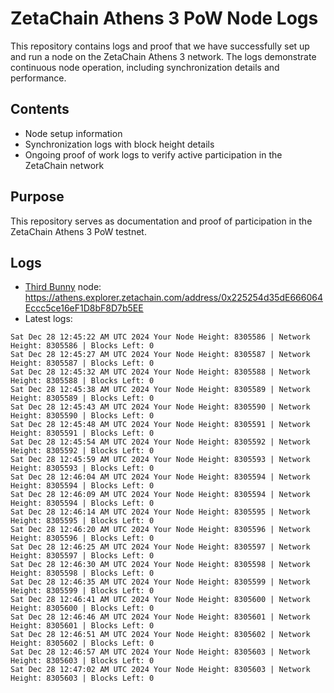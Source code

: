# ZetaChain Athens 3 PoW Node Logs
This repository contains logs and proof that we have successfully set up and run a node on the ZetaChain Athens 3 network. The logs demonstrate continuous node operation, including synchronization details and performance.

## Contents
- Node setup information
- Synchronization logs with block height details
- Ongoing proof of work logs to verify active participation in the ZetaChain network

## Purpose
This repository serves as documentation and proof of participation in the ZetaChain Athens 3 PoW testnet.

## Logs

- [Third Bunny](https://thirdbunny.xyz/) node: https://athens.explorer.zetachain.com/address/0x225254d35dE666064Eccc5ce16eF1D8bF8D7b5EE
- Latest logs:
```
Sat Dec 28 12:45:22 AM UTC 2024 Your Node Height: 8305586 | Network Height: 8305586 | Blocks Left: 0
Sat Dec 28 12:45:27 AM UTC 2024 Your Node Height: 8305587 | Network Height: 8305587 | Blocks Left: 0
Sat Dec 28 12:45:32 AM UTC 2024 Your Node Height: 8305588 | Network Height: 8305588 | Blocks Left: 0
Sat Dec 28 12:45:38 AM UTC 2024 Your Node Height: 8305589 | Network Height: 8305589 | Blocks Left: 0
Sat Dec 28 12:45:43 AM UTC 2024 Your Node Height: 8305590 | Network Height: 8305590 | Blocks Left: 0
Sat Dec 28 12:45:48 AM UTC 2024 Your Node Height: 8305591 | Network Height: 8305591 | Blocks Left: 0
Sat Dec 28 12:45:54 AM UTC 2024 Your Node Height: 8305592 | Network Height: 8305592 | Blocks Left: 0
Sat Dec 28 12:45:59 AM UTC 2024 Your Node Height: 8305593 | Network Height: 8305593 | Blocks Left: 0
Sat Dec 28 12:46:04 AM UTC 2024 Your Node Height: 8305594 | Network Height: 8305594 | Blocks Left: 0
Sat Dec 28 12:46:09 AM UTC 2024 Your Node Height: 8305594 | Network Height: 8305594 | Blocks Left: 0
Sat Dec 28 12:46:14 AM UTC 2024 Your Node Height: 8305595 | Network Height: 8305595 | Blocks Left: 0
Sat Dec 28 12:46:20 AM UTC 2024 Your Node Height: 8305596 | Network Height: 8305596 | Blocks Left: 0
Sat Dec 28 12:46:25 AM UTC 2024 Your Node Height: 8305597 | Network Height: 8305597 | Blocks Left: 0
Sat Dec 28 12:46:30 AM UTC 2024 Your Node Height: 8305598 | Network Height: 8305598 | Blocks Left: 0
Sat Dec 28 12:46:35 AM UTC 2024 Your Node Height: 8305599 | Network Height: 8305599 | Blocks Left: 0
Sat Dec 28 12:46:41 AM UTC 2024 Your Node Height: 8305600 | Network Height: 8305600 | Blocks Left: 0
Sat Dec 28 12:46:46 AM UTC 2024 Your Node Height: 8305601 | Network Height: 8305601 | Blocks Left: 0
Sat Dec 28 12:46:51 AM UTC 2024 Your Node Height: 8305602 | Network Height: 8305602 | Blocks Left: 0
Sat Dec 28 12:46:57 AM UTC 2024 Your Node Height: 8305603 | Network Height: 8305603 | Blocks Left: 0
Sat Dec 28 12:47:02 AM UTC 2024 Your Node Height: 8305603 | Network Height: 8305603 | Blocks Left: 0
```
